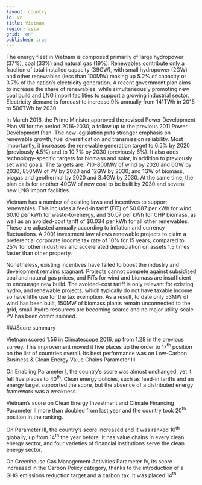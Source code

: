 ```yaml
---
layout: country
id: vn
title: Vietnam
region: asia
grid: 'on'
published: true
---
```

The energy fleet in Vietnam is composed primarily of large hydropower (37%), coal (33%) and natural gas (19%). Renewables contribute only a fraction of total installed capacity (39GW), with small hydropower (2GW) and other renewables (less than 100MW) making up 5.2% of capacity or 3.7% of the nation’s electricity generation. A recent government plan aims to increase the share of renewables, while simultaneously promoting new coal build and LNG import facilities to support a growing industrial sector. Electricity demand is forecast to increase 9% annually from 141TWh in 2015 to 506TWh by 2030.

In March 2016, the Prime Minister approved the revised Power Development Plan VII for the period 2016-2030, a follow up to the previous 2011 Power Development Plan. The new legislation puts stronger emphasis on renewable growth, fuel diversification and transmission reliability. Most importantly, it increases the renewable generation target to 6.5% by 2020 (previously 4.5%) and to 10.7% by 2030 (previously 6%). It also adds technology-specific targets for biomass and solar, in addition to previously set wind goals. The targets are: 710-800MW of wind by 2020 and 6GW by 2030; 850MW of PV by 2020 and 12GW by 2030; and 1GW of biomass, biogas and geothermal by 2020 and 3.4GW by 2030. At the same time, the plan calls for another 40GW of new coal to be built by 2030 and several new LNG import facilities.

Vietnam has a number of existing laws and incentives to support renewables. This includes a feed-in tariff (FiT) of $0.087 per kWh for wind, $0.10 per kWh for waste-to-energy, and $0.07 per kWh for CHP biomass, as well as an avoided-cost tariff of $0.034 per kWh for all other renewables. These are adjusted annually according to inflation and currency fluctuations. A 2001 investment law allows renewable projects to claim a preferential corporate income tax rate of 10% for 15 years, compared to 25% for other industries and accelerated depreciation on assets 1.5 times faster than other property.

Nonetheless, existing incentives have failed to boost the industry and development remains stagnant. Projects cannot compete against subsidised coal and natural gas prices, and FiTs for wind and biomass are insufficient to encourage new build. The avoided-cost tariff is only relevant for existing hydro, and renewable projects, which typically do not have taxable income so have little use for the tax exemption. As a result, to date only 53MW of wind has been built, 150MW of biomass plants remain unconnected to the grid, small-hydro resources are becoming scarce and no major utility-scale PV has been commissioned.


###Score summary

Vietnam scored 1.56 in Climatescope 2016, up from 1.28 in the previous survey. This improvement moved it five places up the order to 17<sup>th</sup> position on the list of countries overall. Its best performance was on Low-Carbon Business & Clean Energy Value Chains Parameter III.

On Enabling Parameter I, the country’s score was almost unchanged, yet it fell five places to 40<sup>th</sup>. Clean energy policies, such as feed-in tariffs and an energy target supported the score, but the absence of a distributed energy framework was a weakness. 

Vietnam’s score on Clean Energy Investment and Climate Financing Parameter II more than doubled from last year and the country took 20<sup>th</sup> position in the ranking. 

On Parameter III, the country’s score increased and it was ranked 10<sup>th</sup> globally, up from 14<sup>th</sup> the year before. It has value chains in every clean energy sector, and four varieties of financial institutions serve the clean energy sector.

On Greenhouse Gas Management Activities Parameter IV, its score increased in the Carbon Policy category, thanks to the introduction of a GHG emissions reduction target and a carbon tax. It was placed 14<sup>th</sup>.
